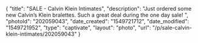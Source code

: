 {
    "title": "SALE - Calvin Klein Intimates",
    "description": "Just ordered some new Calvin’s Klein bralettes. Such a great deal during the one day sale! ",
    "photoId": "202059043",
    "date_created": "1549721712",
    "date_modified": "1549721952",
    "type": "captivate",
    "layout": "photo",
    "url": "\/p\/sale-calvin-klein-intimates\/202059043"
}